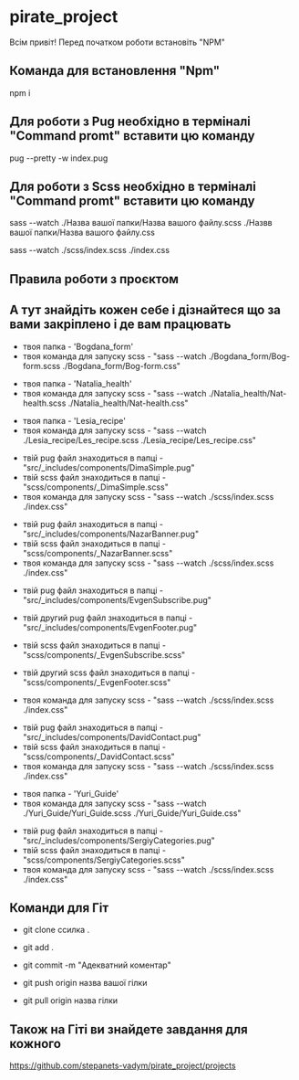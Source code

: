 # pirate_project

Всім привіт! Перед початком роботи вcтановіть "NPM"

## Команда для встановлення "Npm"

npm i

## Для роботи з Pug необхідно в терміналі "Command promt" вставити цю команду

pug --pretty -w index.pug

## Для роботи з Scss необхідно в терміналі "Command promt" вставити цю команду

  <!-- *Приклад -->

sass --watch ./Назва вашої папки/Назва вашого файлу.scss ./Назвв вашої папки/Назва вашого файлу.css

  <!-- *якраз саме цю команду порібно вписати в термінал тим хто працюэ з Pug -->

sass --watch ./scss/index.scss ./index.css

## Правила роботи з проєктом

  <!-- ? Забороняється змінювати глобальні налаштування -->
  <!-- ? Забороняється змінювати файли які не підписані вашими ініціалами -->
  <!-- ? Обов'язково використовувати ваші ініціали(або що хочете) перед назвою класу. Приклад Class = "vad-header__wrapper" -->
  <!-- ? Увашого Wrapper має бути ще один класс - 'container' -->
  <!-- ? Для тих хто працює з Scss ваші змінні додавати у файл "_variables.scss" -->
  <!-- ? Ваші зображення кидайте у папку "assets/img" і там створюєте свою папку -->
  <!-- ? Ваші "symbol-defs.svg" кидайте у папку "assets/svg" і там створюєте свою папку -->
  <!-- ? Усім необхідно бодай десь добавити "bootstrap" елемент -->
  <!-- ? Усім необхідно бодай десь добавити "simptip" -->

## А тут знайдіть кожен себе і дізнайтеся що за вами закріплено і де вам працювать

<!-- *Богдана  -->

- твоя папка - 'Bogdana_form'
- твоя команда для запуску scss - "sass --watch ./Bogdana_form/Bog-form.scss ./Bogdana_form/Bog-form.css"

<!-- *Наташа -->

- твоя папка - 'Natalia_health'
- твоя команда для запуску scss - "sass --watch ./Natalia_health/Nat-health.scss ./Natalia_health/Nat-health.css"

<!-- *Леся -->

- твоя папка - 'Lesia_recipe'
- твоя команда для запуску scss - "sass --watch ./Lesia_recipe/Les_recipe.scss ./Lesia_recipe/Les_recipe.css"

<!-- *Діма -->

- твій pug файл знаходиться в папці - "src/\_includes/components/DimaSimple.pug"
- твій scss файл знаходиться в папці - "scss/components/\_DimaSimple.scss"
- твоя команда для запуску scss - "sass --watch ./scss/index.scss ./index.css"

<!-- *Назар -->

- твій pug файл знаходиться в папці - "src/\_includes/components/NazarBanner.pug"
- твій scss файл знаходиться в папці - "scss/components/\_NazarBanner.scss"
- твоя команда для запуску scss - "sass --watch ./scss/index.scss ./index.css"

<!-- *Женя -->

- твій pug файл знаходиться в папці - "src/\_includes/components/EvgenSubscribe.pug"
- твій другий pug файл знаходиться в папці - "src/\_includes/components/EvgenFooter.pug"

- твій scss файл знаходиться в папці - "scss/components/\_EvgenSubscribe.scss"
- твій другий scss файл знаходиться в папці - "scss/components/\_EvgenFooter.scss"

- твоя команда для запуску scss - "sass --watch ./scss/index.scss ./index.css"
  <!-- !не забудь, що окрім футера у тебе і синя секція з верху футера -->

<!-- *Давид -->

- твій pug файл знаходиться в папці - "src/\_includes/components/DavidContact.pug"
- твій scss файл знаходиться в папці - "scss/components/\_DavidContact.scss"
- твоя команда для запуску scss - "sass --watch ./scss/index.scss ./index.css"

<!-- *Юрій -->

- твоя папка - 'Yuri_Guide'
- твоя команда для запуску scss - "sass --watch ./Yuri_Guide/Yuri_Guide.scss ./Yuri_Guide/Yuri_Guide.css"

<!-- *Сергій -->

- твій pug файл знаходиться в папці - "src/\_includes/components/SergiyCategories.pug"
- твій scss файл знаходиться в папці - "scss/components/SergiyCategories.scss"
- твоя команда для запуску scss - "sass --watch ./scss/index.scss ./index.css"

## Команди для Гіт

- git clone ссилка .

- git add .
- git commit -m "Адекватний коментар"
- git push origin назва вашої гілки

- git pull origin назва гілки

## Також на Гіті ви знайдете завдання для кожного

https://github.com/stepanets-vadym/pirate_project/projects
